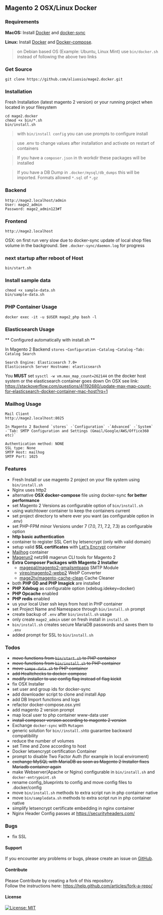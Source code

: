## Magento 2 OSX/Linux Docker

### Requirements

**MacOS:**
Install [Docker](https://docs.docker.com/docker-for-mac/install/) and [docker-sync](http://docker-sync.io/)

**Linux:** 
Install [Docker](https://docs.docker.com/engine/installation/linux/docker-ce/ubuntu/) and [Docker-compose](https://docs.docker.com/compose/install/#install-compose).
> on Debian based OS (Example: Ubuntu, Linux Mint) use `bin/docker.sh` instead of following the above two links 

### Get Source

    git clone https://github.com/aliuosio/mage2.docker.git

### Installation
 Fresh Installation (latest magento 2 version) or your running project when located in your filesystem
    
    cd mage2.docker
    chmod +x bin/*.sh
    bin/install.sh

> with `bin/install config` you can use prompts to configure install
    
> use .env to change values after installation and activate on restart of containers 

> If you have a `composer.json` in th workdir these packages will be installed

> If you have a DB Dump in `.docker/mysql/db_dumps` this will be imported. Formats allowed `*.sql` of `*.gz`

### Backend
    http://mage2.localhost/admin
    User: mage2_admin
    Password: mage2_admin123#T
    
### Frontend
    http://mage2.localhost

OSX: on first run very slow due to docker-sync update of local shop files volume in the background. 
See `.docker-sync/daemon.log` for progress
    
### next startup after reboot of Host
    bin/start.sh

### Install sample data

    chmod +x sample-data.sh
    bin/sample-data.sh

### PHP Container Usage
    
    docker exec -it -u $USER mage2_php bash -l
    
### Elasticsearch Usage

** Configured automatically with install.sh **

In Magento 2 Backend `stores` -`Configuration` -`Catalog` -`Catalog` -`Tab: Catalog Search`
    
    Search Engine: Elasticsearch 7.0+
    Elasticsearch Server Hostname: elasticsearch
    
You **MUST** set `sysctl -w vm.max_map_count=262144` on the docker host system or the elasticsearch container goes down
On OSX see link: https://stackoverflow.com/questions/41192680/update-max-map-count-for-elasticsearch-docker-container-mac-host?rq=1

### Mailhog Usage

    Mail Client
    http://mage2.localhost:8025 

    In Magento 2 Backend `stores` -`Configuration` -`Advanced` -`System` 
    -`Tab: SMTP Configuration and Settings (Gmail/Google/AWS/Office360 etc)`
   
    Authentication method: NONE
    SSL type: None
    SMTP Host: mailhog
    SMTP Port: 1025
    
### Features
* Fresh Install or use magento 2 project on your file system using `bin/install.sh`
* Nginx uses http2
* alternative **OSX docker-compose** file using docker-sync **for better performance**
* set Magento 2 Versions as configurable option of `bin/ìnstall.sh`
* using watchtower container to keep the containers current
* set project directory to where ever you want (as configurable option in .env)
* set PHP-FPM minor Versions under 7 (7.0, 7.1, 7.2, 7.3) as configurable option
* **http basic authentication**
* container to register SSL Cert by letsencrypt (only with valid domain)
* setup valid **SSL certificates** with [Let's Encrypt](https://en.wikipedia.org/wiki/Let%27s_Encrypt) container
* [Mailhog](https://github.com/mailhog/MailHog) container
* [Magerun2](https://github.com/netz98/n98-magerun2) netz98 magerun CLI tools for Magento 2
* **Extra Composer Packages with Magento 2 Installer**
    * [magepal/magento2-gmailsmtpapp](https://github.com/magepal/magento2-gmail-smtp-app) SMTP Module
    * [yireo/magento2-webp2](https://github.com/yireo/Yireo_Webp2) WebP Converter
    * [mage2tv/magento-cache-clean](https://github.com/mage2tv/magento-cache-clean) Cache Cleaner
* both **PHP GD and PHP Imagick** are installed
* **PHP Xdebug** as configurable option (xdebug.idekey=docker)
* **PHP Opcache** enabled
* **PHP redis** enabled
* us your local User ssh keys from host in PHP container
* set Project Name and Namespace through `bin/ìnstall.sh` prompt
* create backup of `.env` after `bin/install.sh` usage
* only create `mage2_admin` user on fresh install in `install.sh`
* `bin/install.sh` creates secure MariaDB passwords and saves them to `.env` 
* added prompt for SSL to `bin/ìnstall.sh`

### Todos
* ~~move functions from `bin/start.sh` to PHP container~~
* ~~move functions from `bin/install.sh` to PHP container~~
* ~~move `sampe-data.sh` to PHP container~~
* ~~add Healtchecks to docker-compose~~
* ~~modify installer to use config flag instead of flag kickit~~
* fix OSX Installer
* set user and group ids for docker-sync
* add downloader script to clone and install App
* add DB Import functions and logs
* refactor docker-compose.osx.yml
* add magento 2 version prompt
* map local user to php container www-data user
* ~~install composer version according to magento 2 version~~
* Exchange `docker-sync` with `Mutagen`
* generic solution for `bin//install.sh`to guarantee backward compatibility
* reduce the number of volumes
* set Time and Zone according to host
* Docker letsencrypt certification Container
* prompt to disable Two Factor Auth (for example in local enviroment)
* ~~exchange MySQL with MariaDB as soon as Magento 2 Installer fixes Mariadb container again~~
* make Webserver(Apache or Nginx) configurable in `bin/install.sh` and `docker-entrypoint.sh`
* rename config_blueprints to config and move config files to .docker/config
* move `bin/install.sh` methods to extra script run in php container native
* move `bin/sampledata.sh` methods to extra script run in php container native
* simplify letsencrypt certificate embedding in nginx container
* Nginx Header Config passes at https://securityheaders.com/

### Bugs
* fix SSL

#### Support
If you encounter any problems or bugs, please create an issue on [GitHub](https://github.com/aliuosio/mage2.docker/issues).

#### Contribute
Please Contribute by creating a fork of this repository.  
Follow the instructions here: https://help.github.com/articles/fork-a-repo/

#### License
[![License: MIT](https://img.shields.io/badge/License-MIT-yellow.svg)](https://openng.de/source.org/licenses/MIT)
